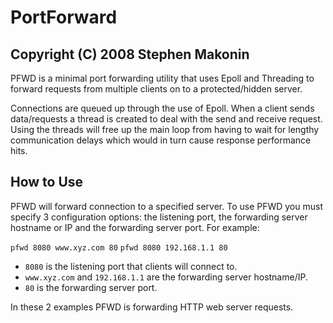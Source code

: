 # PortForward
## Copyright (C) 2008 Stephen Makonin

PFWD is a minimal port forwarding utility that uses Epoll and Threading to forward requests from multiple clients on to a protected/hidden server.

Connections are queued up through the use of Epoll. When a client sends data/requests a thread is created to deal with the send and receive request. Using the threads will free up the main loop from having to wait for lengthy communication delays which would in turn cause response performance hits.

## How to Use

PFWD will forward connection to a specified server. To use PFWD you must specify 3 configuration options: the listening port, the forwarding server hostname or IP and the forwarding server port. For example:

```pfwd 8080 www.xyz.com 80```
```pfwd 8080 192.168.1.1 80```

* ```8080``` is the listening port that clients will connect to.
* ```www.xyz.com``` and ```192.168.1.1``` are the forwarding server hostname/IP.
* ```80``` is the forwarding server port.

In these 2 examples PFWD is forwarding HTTP web server requests.
